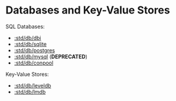 # Databases and Key-Value Stores

SQL Databases:
- [:std/db/dbi](dbi.md)
- [:std/db/sqlite](sqlite.md)
- [:std/db/postgres](postgres.md)
- [:std/db/mysql](mysql.md) (**DEPRECATED**)
- [:std/db/conpool](conpool.md)

Key-Value Stores:
- [:std/db/leveldb](leveldb.md)
- [:std/db/lmdb](lmdb.md)
